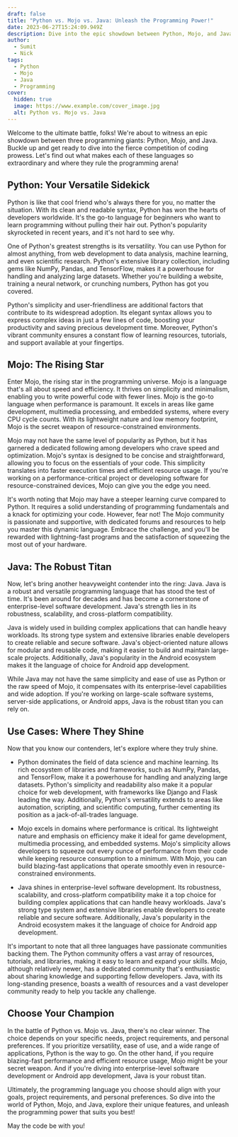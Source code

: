 ```yaml
---
draft: false
title: "Python vs. Mojo vs. Java: Unleash the Programming Power!"
date: 2023-06-27T15:24:09.949Z
description: Dive into the epic showdown between Python, Mojo, and Java, three programming giants. Discover their unique strengths, cool features, and where they dominate. Get ready to choose your programming champion!
author:
  - Sumit
  - Nick
tags:
  - Python
  - Mojo
  - Java
  - Programming
cover:
  hidden: true
  image: https://www.example.com/cover_image.jpg
  alt: Python vs. Mojo vs. Java
---
```


Welcome to the ultimate battle, folks! We're about to witness an epic showdown between three programming giants: Python, Mojo, and Java. Buckle up and get ready to dive into the fierce competition of coding prowess. Let's find out what makes each of these languages so extraordinary and where they rule the programming arena!

## Python: Your Versatile Sidekick

Python is like that cool friend who's always there for you, no matter the situation. With its clean and readable syntax, Python has won the hearts of developers worldwide. It's the go-to language for beginners who want to learn programming without pulling their hair out. Python's popularity skyrocketed in recent years, and it's not hard to see why.

One of Python's greatest strengths is its versatility. You can use Python for almost anything, from web development to data analysis, machine learning, and even scientific research. Python's extensive library collection, including gems like NumPy, Pandas, and TensorFlow, makes it a powerhouse for handling and analyzing large datasets. Whether you're building a website, training a neural network, or crunching numbers, Python has got you covered.

Python's simplicity and user-friendliness are additional factors that contribute to its widespread adoption. Its elegant syntax allows you to express complex ideas in just a few lines of code, boosting your productivity and saving precious development time. Moreover, Python's vibrant community ensures a constant flow of learning resources, tutorials, and support available at your fingertips.

## Mojo: The Rising Star

Enter Mojo, the rising star in the programming universe. Mojo is a language that's all about speed and efficiency. It thrives on simplicity and minimalism, enabling you to write powerful code with fewer lines. Mojo is the go-to language when performance is paramount. It excels in areas like game development, multimedia processing, and embedded systems, where every CPU cycle counts. With its lightweight nature and low memory footprint, Mojo is the secret weapon of resource-constrained environments.

Mojo may not have the same level of popularity as Python, but it has garnered a dedicated following among developers who crave speed and optimization. Mojo's syntax is designed to be concise and straightforward, allowing you to focus on the essentials of your code. This simplicity translates into faster execution times and efficient resource usage. If you're working on a performance-critical project or developing software for resource-constrained devices, Mojo can give you the edge you need.

It's worth noting that Mojo may have a steeper learning curve compared to Python. It requires a solid understanding of programming fundamentals and a knack for optimizing your code. However, fear not! The Mojo community is passionate and supportive, with dedicated forums and resources to help you master this dynamic language. Embrace the challenge, and you'll be rewarded with lightning-fast programs and the satisfaction of squeezing the most out of your hardware.

## Java: The Robust Titan

Now, let's bring another heavyweight contender into the ring: Java. Java is a robust and versatile programming language that has stood the test of time. It's been around for decades and has become a cornerstone of enterprise-level software development. Java's strength lies in its robustness, scalability, and cross-platform compatibility.

Java is widely used in building complex applications that can handle heavy workloads. Its strong type system and extensive libraries enable developers to create reliable and secure software. Java's object-oriented nature allows for modular and reusable code, making it easier to build and maintain large-scale projects. Additionally, Java's popularity in the Android ecosystem makes it the language of choice for Android app development.

While Java may not have the same simplicity and ease of use as Python or the raw speed of Mojo, it compensates with its enterprise-level capabilities and wide adoption. If you're working on large-scale software systems, server-side applications, or Android apps, Java is the robust titan you can rely on.

## Use Cases: Where They Shine

Now that you know our contenders, let's explore where they truly shine.

- Python dominates the field of data science and machine learning. Its rich ecosystem of libraries and frameworks, such as NumPy, Pandas, and TensorFlow, make it a powerhouse for handling and analyzing large datasets. Python's simplicity and readability also make it a popular choice for web development, with frameworks like Django and Flask leading the way. Additionally, Python's versatility extends to areas like automation, scripting, and scientific computing, further cementing its position as a jack-of-all-trades language.

- Mojo excels in domains where performance is critical. Its lightweight nature and emphasis on efficiency make it ideal for game development, multimedia processing, and embedded systems. Mojo's simplicity allows developers to squeeze out every ounce of performance from their code while keeping resource consumption to a minimum. With Mojo, you can build blazing-fast applications that operate smoothly even in resource-constrained environments.

- Java shines in enterprise-level software development. Its robustness, scalability, and cross-platform compatibility make it a top choice for building complex applications that can handle heavy workloads. Java's strong type system and extensive libraries enable developers to create reliable and secure software. Additionally, Java's popularity in the Android ecosystem makes it the language of choice for Android app development.

It's important to note that all three languages have passionate communities backing them. The Python community offers a vast array of resources, tutorials, and libraries, making it easy to learn and expand your skills. Mojo, although relatively newer, has a dedicated community that's enthusiastic about sharing knowledge and supporting fellow developers. Java, with its long-standing presence, boasts a wealth of resources and a vast developer community ready to help you tackle any challenge.

## Choose Your Champion

In the battle of Python vs. Mojo vs. Java, there's no clear winner. The choice depends on your specific needs, project requirements, and personal preferences. If you prioritize versatility, ease of use, and a wide range of applications, Python is the way to go. On the other hand, if you require blazing-fast performance and efficient resource usage, Mojo might be your secret weapon. And if you're diving into enterprise-level software development or Android app development, Java is your robust titan.

Ultimately, the programming language you choose should align with your goals, project requirements, and personal preferences. So dive into the world of Python, Mojo, and Java, explore their unique features, and unleash the programming power that suits you best!

May the code be with you!
